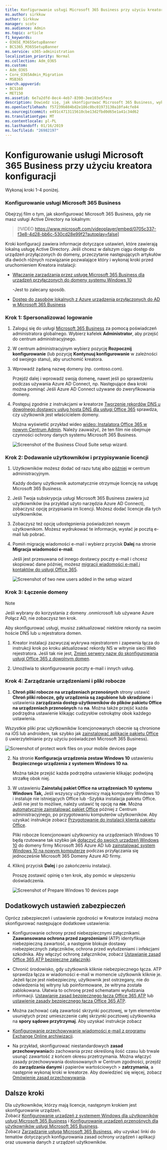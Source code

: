 ```yaml
---
title: Konfigurowanie usługi Microsoft 365 Business przy użyciu kreatora konfiguracji
ms.author: sirkkuw
author: Sirkkuw
manager: scotv
ms.audience: Admin
ms.topic: article
f1_keywords:
- O365E_M365SetupBanner
- BCS365_M365SetupBanner
ms.service: o365-administration
localization_priority: Normal
ms.collection: Adm_O365
ms.custom:
- Adm_O365
- Core_O365Admin_Migration
- MSB365
search.appverid:
- BCS160
- MET150
ms.assetid: 6e7a2dfd-8ec4-4eb7-8390-3ee103e5fece
description: Dowiedz się, jak skonfigurować Microsoft 365 Business, wykonując cztery kroki.
ms.openlocfilehash: f57239b884bd2e186c0bc01973130a10fa4cfe84
ms.sourcegitcommit: e491c4713115610cbe13d2fbd0d65e1a41c34d62
ms.translationtype: MT
ms.contentlocale: pl-PL
ms.lasthandoff: 01/16/2019
ms.locfileid: "26982197"
---
```

# <a name="set-up-microsoft-365-business-by-using-the-setup-wizard"></a>Konfigurowanie usługi Microsoft 365 Business przy użyciu kreatora konfiguracji

Wykonaj kroki 1-4 poniżej.
  
### <a name="set-up-microsoft-365-business"></a>Konfigurowanie usługi Microsoft 365 Business

Obejrzyj film o tym, jak skonfigurować Microsoft 365 Business, gdy nie masz usługi Active Directory na lokalnym:
  
> [!VIDEO https://www.microsoft.com/videoplayer/embed/0705c337-f3e8-4d28-bb6c-530cd28e99f2?autoplay=false]
  
Kroki konfiguracji zawiera informacje dotyczące ustawień, które zawierają lokalną usługę Active Directory. Jeśli chcesz w dalszym ciągu dostęp do urządzeń przyłączonych do domeny, przeczytanie następujących artykułów dla dwóch różnych rozwiązanie pozwalające który i wykonaj kroki przed uruchomieniem Kreatora instalacji:
  
- [Włączanie zarządzania przez usługę Microsoft 365 Business dla urządzeń przyłączonych do domeny systemu Windows 10](manage-windows-devices.md)
    
    -Jest to zalecany sposób.
    
- [Dostęp do zasobów lokalnych z Azure urządzenia przyłączonych do AD w Microsoft 365 Business](access-resources.md)
    
### <a name="step-1-personalize-sign-in"></a>Krok 1: Spersonalizować logowanie

1. Zaloguj się do usługi [Microsoft 365 Business](https://portal.microsoft.com) za pomocą poświadczeń administratora globalnego. Wybierz kafelek **Administrator**, aby przejść do centrum administracyjnego. 
    
2. W centrum administracyjnym wybierz pozycję **Rozpocznij konfigurowanie** (lub pozycję **Kontynuuj konfigurowanie** w zależności od swojego stanu), aby uruchomić kreatora. 
    
3. Wprowadź żądaną nazwę domeny (np. contoso.com).
    
    Przejdź dalej i wprowadź swoją domenę, nawet jeśli po sprawdzeniu podczas używania Azure AD Connect, np. Następujące dwa kroki można pominąć Jeśli Azure AD Connect używane do zweryfikowania domeny.
    
4. Postępuj zgodnie z instrukcjami w kreatorze [Tworzenie rekordów DNS u dowolnego dostawcy usług hosta DNS dla usługi Office 365](https://support.office.com/article/7b7b075d-79f9-4e37-8a9e-fb60c1d95166) sprawdza, czy użytkownik jest właścicielem domeny. 
    
    Można wyświetlić przykład wideo [wideo: Instalatora Office 365 w nowym Centrum Admin](https://support.office.com/article/a8c2002a-34bc-4ab3-93d8-9b5156c48bf8). Należy zauważyć, że ten film nie obejmuje czynności ochrony danych systemu Microsoft 365 Business.
    
    ![Screenshot of the Business Cloud Suite setup wizard.](media/3c4fd40c-2de1-4a87-8ee0-78d3928c7bb7.png)
  
### <a name="step-2-add-users-and-assign-licenses"></a>Krok 2: Dodawanie użytkowników i przypisywanie licencji

1. Użytkowników możesz dodać od razu tutaj albo [później](add-users-m365b.md) w centrum administracyjnym. 
    
    Każdy dodany użytkownik automatycznie otrzymuje licencję na usługę Microsoft 365 Business.
    
2. Jeśli Twoja subskrypcja usługi Microsoft 365 Business zawiera już użytkowników (na przykład użyto narzędzia Azure AD Connect), zobaczysz opcję przypisania im licencji. Możesz dodać licencje dla tych użytkowników.
    
3. Zobaczysz też opcję udostępnienia poświadczeń nowym użytkownikom. Możesz wydrukować te informacje, wysłać je pocztą e-mail lub pobrać.
    
4. Pomiń migrację wiadomości e-mail i wybierz przycisk **Dalej** na stronie **Migracja wiadomości e-mail**. 
    
    Jeśli jest przesuwana od innego dostawcy poczty e-mail i chcesz skopiować dane później, możesz [migracji wiadomości e-mail i kontaktów do usługi Office 365](https://support.office.com/article/a3e3bddb-582e-4133-8670-e61b9f58627e).
    
    ![Screenshot of two new users added in the setup wizard](media/8f729967-5c65-4ceb-b737-18119db40564.png)
  
### <a name="step-3-connect-your-domain"></a>Krok 3: Łączenie domeny

> [!NOTE]
> Jeśli wybrany do korzystania z domeny .onmicrosoft lub używane Azure Połącz AD, nie zobaczysz ten krok. 
  
Aby skonfigurować usługi, musisz zaktualizować niektóre rekordy na swoim hoście DNS lub u rejestratora domen.
  
1. Kreator instalacji zazwyczaj wykrywa rejestratorem i zapewnia łącza do instrukcji krok po kroku aktualizować rekordy NS w witrynie sieci Web rejestratora. Jeśli tak nie jest, [Zmień serwery nazw do skonfigurowania usługi Office 365 z dowolnym domen](https://support.office.com/article/a8b487a9-2a45-4581-9dc4-5d28a47010a2).
    
2. Umożliwia to skonfigurowanie poczty e-mail i innych usług.
    
### <a name="step-4-manage-devices-and-work-files"></a>Krok 4: Zarządzanie urządzeniami i pliki robocze

1. **Chroń pliki robocze na urządzeniach przenośnych** strony ustawić **Chroń pliki robocze, gdy urządzenia są zagubione lub skradzione** i ustawienia **zarządzania dostęp użytkowników do plików pakietu Office na urządzeniach przenośnych** na **na**. Można także przejść każda podrzędna ustawienie klikając cudzysłów ostrokątny obok każdego ustawienia.
  
  Wszystkie pliki prac użytkowników licencjonowanych obecnie są chronione na iOS lub androidem, tak szybko jak [zainstalować aplikacje pakietu Office](set-up-mobile-devices.md) (i uwierzytelnianie przy użyciu poświadczeń Microsoft 365 Business). 
  
  ![Screenshot of protect work files on your mobile devices page](media/3139a9aa-6228-4e74-8166-c6a886d7319f.PNG)
  
2. Na stronie **Konfiguracja urządzenia zestaw Windows 10** ustawieniu **Bezpiecznego urządzenia z systemem Windows 10** **na**.
  
   Można także przejść każda podrzędna ustawienie klikając podwójną strzałkę obok niej.
  
3. W ustawieniu **Zainstaluj pakiet Office na urządzeniach 10 systemu Windows** **Tak,** Jeśli wszyscy użytkownicy mają komputery Windows 10 i instaluje nie istniejących Office lub -Szybka instalacja pakietu Office. Jeśli nie jest to możliwe, należy ustawić tę opcję na **nie**. Można [automatycznie zainstalować pakiet Office](auto-install-or-uninstall-office.md) później z Centrum administracyjnego, po przygotowaniu komputerów użytkowników. Aby uzyskać instrukcje zobacz [Przygotowanie do instalacji klienta pakietu Office](prepare-for-office-client-deployment.md).
  
    Pliki robocze licencjonowani użytkownicy na urządzeniach Windows 10 będą rzutowane tak szybko jak [dołączyć do swoich urządzeń Windows 10](set-up-windows-devices.md) do domeny firmy Microsoft 365 Azure AD lub [zainstalować system Windows 10 na nowym komputerze](https://support.office.com/article/c654bd23-d256-4ac7-8fba-0c993bf5a771.aspx) podczas przyłączania się jednocześnie Microsoft 365 Domeny Azure AD firmy. 
  
4. Kliknij przycisk **Dalej** i po zakończeniu instalacji. 
  
    Proszę zostawić opinię o ten krok, aby pomóc w ulepszeniu doświadczenia.
  
    ![Screenshot of Prepare Windows 10 devices page](media/bff701c1-48a3-44f4-aa95-9d959d57c85b.PNG)
  
## <a name="additional-security-settings"></a>Dodatkowych ustawień zabezpieczeń

Oprócz zabezpieczeń i ustawienie zgodności w Kreatorze instalacji można skonfigurować następujące dodatkowe ustawienia:
  
- Konfigurowanie ochrony przed niebezpiecznymi załącznikami. **Zaawansowana ochrona przed zagrożeniami** (ATP) identyfikuje niebezpieczną zawartość, a następnie blokuje dostawy niebezpiecznych załączników, ochrona przed wyłudzeniami i infekcjami szkodnika. Aby włączyć ochronę załączników, zobacz [Ustawianie zasad Office 365 ATP bezpieczne załączniki](https://support.office.com/article/078eb946-819a-4e13-8673-fe0c0ad3a775#setpolicy).
    
- Chronić środowisko, gdy użytkownik kliknie niebezpiecznego łącza. ATP sprawdza łącza w wiadomości e-mail w momencie użytkownik kliknie je. Jeżeli łącze jest niebezpieczny, użytkownik jest ostrzegany, nie do odwiedzenia tej witryny lub poinformowane, że witryna została zablokowana. Ułatwia to ochronę przed schematami wyłudzania informacji. [Ustawianie zasad bezpiecznego łącza Office 365 ATP](https://support.office.com/article/bdd5372d-775e-4442-9c1b-609627b94b5d#reveddefaultscc) lub [ustawienie zasady bezpiecznego łącza Office 365 ATP](https://support.office.com/article/bdd5372d-775e-4442-9c1b-609627b94b5d#addemailpolscc).
    
- Można zachować całą zawartość skrzynki pocztowej, w tym elementów usuniętych przez umieszczenie całej skrzynki pocztowej użytkownika na **spory sądowe przytrzymaj**. Aby uzyskać instrukcje zobacz 
- [Konfigurowanie przechowywanie wiadomości e-mail z programu Exchange Online archiwizacji](security-features.md#set-up-email-retention-with-exchange-online-archiving).
    
- Na przykład, skonfigurować niestandardowych **zasad przechowywania**do zachowania przez określoną ilość czasu lub trwale usunąć zawartość z końcem okresu przetrzymania. Można włączyć zasady przechowywania dostosowanych w Centrum zgodności, przejdź do **zarządzania danymi** i papierów wartościowych \> **zatrzymania**, a następnie wykonaj kroki w kreatorze. Aby dowiedzieć się więcej, zobacz [Omówienie zasad przechowywania](https://support.office.com/article/5e377752-700d-4870-9b6d-12bfc12d2423).
    
## <a name="next-steps"></a>Dalsze kroki

Dla użytkowników, którzy mają licencje, następnym krokiem jest skonfigurowanie urządzeń.<br/> Zobacz [Konfigurowanie urządzeń z systemem Windows dla użytkowników usługi Microsoft 365 Business](set-up-windows-devices.md) i [Konfigurowanie urządzeń przenośnych dla użytkowników usługi Microsoft 365 Business](set-up-mobile-devices.md). <br/>Zobacz [Zarządzanie usługą Microsoft 365 Business](manage.md), aby uzyskać linki do tematów dotyczących konfigurowania zasad ochrony urządzeń i aplikacji oraz usuwania danych z urządzeń użytkowników. 
  


